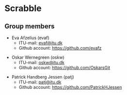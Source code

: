 # Scrabble
## Group members
- Eva Afzelius (evaf)
  - ITU-mail: <evaf@itu.dk>
  - Github account: https://github.com/evafz

+ Oskar Wernegreen (oskw)
  + ITU-mail: <oskw@itu.dk>
  + Github account: https://github.com/OskarsGit

- Patrick Handberg Jessen (patj)
  - ITU-mail: <patj@itu.dk>
  - Github account: https://github.com/PatrickHJessen